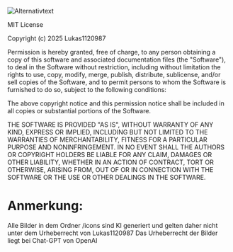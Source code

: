 ![Alternativtext](https://img.shields.io/badge/license-MIT-blue)

MIT License

Copyright (c) 2025 Lukas1120987

Permission is hereby granted, free of charge, to any person obtaining a copy
of this software and associated documentation files (the "Software"), to deal
in the Software without restriction, including without limitation the rights
to use, copy, modify, merge, publish, distribute, sublicense, and/or sell
copies of the Software, and to permit persons to whom the Software is
furnished to do so, subject to the following conditions:

The above copyright notice and this permission notice shall be included in all
copies or substantial portions of the Software.

THE SOFTWARE IS PROVIDED "AS IS", WITHOUT WARRANTY OF ANY KIND, EXPRESS OR
IMPLIED, INCLUDING BUT NOT LIMITED TO THE WARRANTIES OF MERCHANTABILITY,
FITNESS FOR A PARTICULAR PURPOSE AND NONINFRINGEMENT. IN NO EVENT SHALL THE
AUTHORS OR COPYRIGHT HOLDERS BE LIABLE FOR ANY CLAIM, DAMAGES OR OTHER
LIABILITY, WHETHER IN AN ACTION OF CONTRACT, TORT OR OTHERWISE, ARISING FROM,
OUT OF OR IN CONNECTION WITH THE SOFTWARE OR THE USE OR OTHER DEALINGS IN THE
SOFTWARE.


# Anmerkung:

Alle Bilder in dem Ordner /icons sind KI generiert und gelten daher nicht unter dem Urheberrecht von Lukas1120987
Das Urheberrecht der Bilder liegt bei Chat-GPT von OpenAI 
